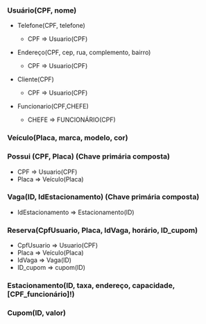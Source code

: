 ### Usuário(CPF, nome)
  
- Telefone(CPF, telefone)
  - CPF => Usuario(CPF)

- Endereço(CPF, cep, rua, complemento, bairro)
  - CPF => Usuario(CPF)

- Cliente(CPF)
  - CPF => Usuario(CPF)

- Funcionario(CPF,CHEFE)
  - CHEFE => FUNCIONÁRIO(CPF)


### Veículo(Placa, marca, modelo, cor)


### Possui (CPF, Placa) (Chave primária composta)
-  CPF => Usuario(CPF)
-  Placa => Veículo(Placa)


### Vaga(ID, IdEstacionamento) (Chave primária composta)
-  IdEstacionamento => Estacionamento(ID)


### Reserva(CpfUsuario, Placa, IdVaga, horário, ID_cupom)
-  CpfUsuario => Usuario(CPF)
-  Placa => Veículo(Placa)
-  IdVaga => Vaga(ID)
-  ID_cupom => cupom(ID)


### Estacionamento(ID, taxa, endereço, capacidade,[CPF_funcionário]!) 


### Cupom(ID, valor)

